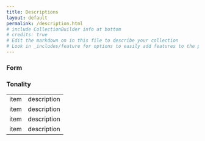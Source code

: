```yaml
---
title: Descriptions
layout: default
permalink: /description.html
# include CollectionBuilder info at bottom
# credits: true
# Edit the markdown on in this file to describe your collection
# Look in _includes/feature for options to easily add features to the page
---
```

<div class="table-container">
  <table id="item-table" class="table table-striped dataTable no-footer">
    <tbody>
      <tr><h3 class="table-head">Form</h3></tr>
      <tr class="odd"><td>item</td>  <td>description</td></tr>
      <tr class="even"><td>item</td>  <td>description</td></tr>
      <tr><h3 class="table-head">Tonality</h3></tr>
      <tr class="odd"><td>item</td>  <td>description</td></tr>
      <tr class="even"><td>item</td>  <td>description</td></tr>
    </tbody>
  </table>
</div>
